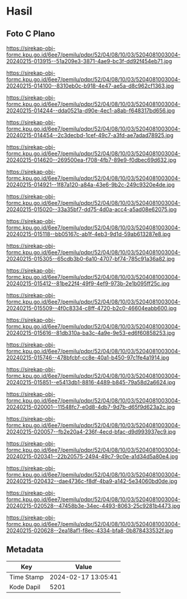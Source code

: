 # Hasil

## Foto C Plano

https://sirekap-obj-formc.kpu.go.id/6ee7/pemilu/pdpr/52/04/08/10/03/5204081003004-20240215-013915--51a209e3-3871-4ae9-bc3f-dd92f454eb71.jpg

https://sirekap-obj-formc.kpu.go.id/6ee7/pemilu/pdpr/52/04/08/10/03/5204081003004-20240215-014100--8310eb0c-b918-4e47-ae5a-d8c962cf1363.jpg

https://sirekap-obj-formc.kpu.go.id/6ee7/pemilu/pdpr/52/04/08/10/03/5204081003004-20240215-014244--dda0521a-d90e-4ec1-a8ab-f648317bd656.jpg

https://sirekap-obj-formc.kpu.go.id/6ee7/pemilu/pdpr/52/04/08/10/03/5204081003004-20240215-014454--2c3decbd-1cef-49c7-a3fd-ae7adad78925.jpg

https://sirekap-obj-formc.kpu.go.id/6ee7/pemilu/pdpr/52/04/08/10/03/5204081003004-20240215-014620--269500ea-f708-4fb7-89e9-f0dbec69d632.jpg

https://sirekap-obj-formc.kpu.go.id/6ee7/pemilu/pdpr/52/04/08/10/03/5204081003004-20240215-014921--1f87a120-a84a-43e6-9b2c-249c9320e4de.jpg

https://sirekap-obj-formc.kpu.go.id/6ee7/pemilu/pdpr/52/04/08/10/03/5204081003004-20240215-015020--33a35bf7-dd75-4d0a-acc4-a5ad08e62075.jpg

https://sirekap-obj-formc.kpu.go.id/6ee7/pemilu/pdpr/52/04/08/10/03/5204081003004-20240215-015118--bb05167c-ab1f-4eb3-9d1d-59ab613287e8.jpg

https://sirekap-obj-formc.kpu.go.id/6ee7/pemilu/pdpr/52/04/08/10/03/5204081003004-20240215-015305--65cdb3b0-6a10-4707-bf74-785c91a36a82.jpg

https://sirekap-obj-formc.kpu.go.id/6ee7/pemilu/pdpr/52/04/08/10/03/5204081003004-20240215-015412--81be22f4-49f9-4ef9-973b-2e1b095ff25c.jpg

https://sirekap-obj-formc.kpu.go.id/6ee7/pemilu/pdpr/52/04/08/10/03/5204081003004-20240215-015509--4f0c8334-c8ff-4720-b2c0-46604eabb600.jpg

https://sirekap-obj-formc.kpu.go.id/6ee7/pemilu/pdpr/52/04/08/10/03/5204081003004-20240215-015616--81db310a-ba3c-4a9e-9e53-ed6f60858253.jpg

https://sirekap-obj-formc.kpu.go.id/6ee7/pemilu/pdpr/52/04/08/10/03/5204081003004-20240215-015746--478bfcbf-cc8e-40a1-b450-97c1fe4a1914.jpg

https://sirekap-obj-formc.kpu.go.id/6ee7/pemilu/pdpr/52/04/08/10/03/5204081003004-20240215-015851--e5413db1-8816-4489-b845-79a58d2a6624.jpg

https://sirekap-obj-formc.kpu.go.id/6ee7/pemilu/pdpr/52/04/08/10/03/5204081003004-20240215-020001--11548fc7-e0d8-4db7-9d7b-d65f9d623a2c.jpg

https://sirekap-obj-formc.kpu.go.id/6ee7/pemilu/pdpr/52/04/08/10/03/5204081003004-20240215-020057--fb2e20a4-236f-4ecd-bfac-d9d993937ec9.jpg

https://sirekap-obj-formc.kpu.go.id/6ee7/pemilu/pdpr/52/04/08/10/03/5204081003004-20240215-020341--22b20575-2494-49c7-9c0e-a1d34d5a80e4.jpg

https://sirekap-obj-formc.kpu.go.id/6ee7/pemilu/pdpr/52/04/08/10/03/5204081003004-20240215-020432--dae4736c-f8df-4ba9-a142-5e34060bd0de.jpg

https://sirekap-obj-formc.kpu.go.id/6ee7/pemilu/pdpr/52/04/08/10/03/5204081003004-20240215-020528--47458b3e-34ec-4493-8063-25c9281b4473.jpg

https://sirekap-obj-formc.kpu.go.id/6ee7/pemilu/pdpr/52/04/08/10/03/5204081003004-20240215-020628--2ea18af1-f8ec-4334-bfa8-0b878433532f.jpg


## Metadata

| Key        | Value               |
| ---------- | ------------------- |
| Time Stamp | 2024-02-17 13:05:41 |
| Kode Dapil | 5201                |



